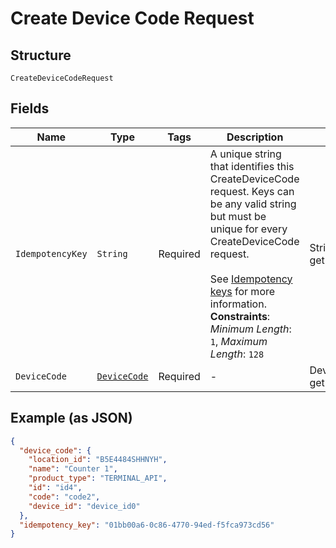 
# Create Device Code Request

## Structure

`CreateDeviceCodeRequest`

## Fields

| Name | Type | Tags | Description | Getter |
|  --- | --- | --- | --- | --- |
| `IdempotencyKey` | `String` | Required | A unique string that identifies this CreateDeviceCode request. Keys can<br>be any valid string but must be unique for every CreateDeviceCode request.<br><br>See [Idempotency keys](https://developer.squareup.com/docs/basics/api101/idempotency) for more information.<br>**Constraints**: *Minimum Length*: `1`, *Maximum Length*: `128` | String getIdempotencyKey() |
| `DeviceCode` | [`DeviceCode`](../../doc/models/device-code.md) | Required | - | DeviceCode getDeviceCode() |

## Example (as JSON)

```json
{
  "device_code": {
    "location_id": "B5E4484SHHNYH",
    "name": "Counter 1",
    "product_type": "TERMINAL_API",
    "id": "id4",
    "code": "code2",
    "device_id": "device_id0"
  },
  "idempotency_key": "01bb00a6-0c86-4770-94ed-f5fca973cd56"
}
```

